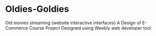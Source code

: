 # Oldies-Goldies
Old movies streaming (website interactive interfaces)
A Design of E-Commerce Course Project 
Designed using Weebly web developer tool
